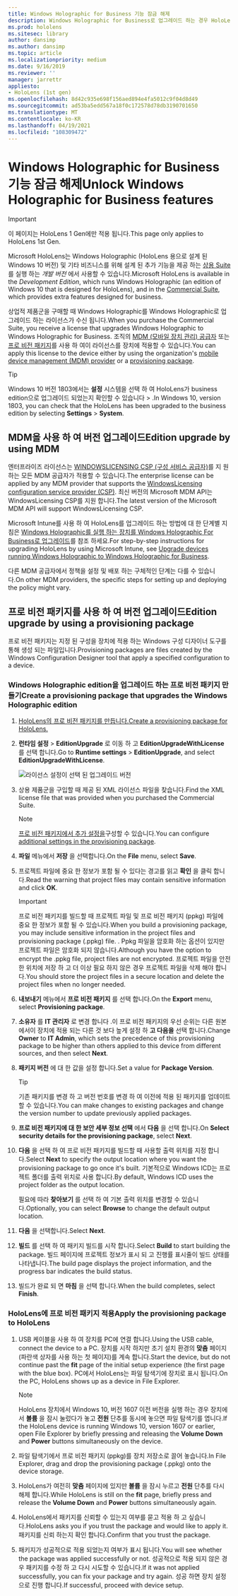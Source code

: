 ```yaml
---
title: Windows Holographic for Business 기능 잠금 해제
description: Windows Holographic for Business로 업그레이드 하는 경우 HoloLens는 비즈니스를 위해 설계 된 추가 기능을 제공 합니다.
ms.prod: hololens
ms.sitesec: library
author: dansimp
ms.author: dansimp
ms.topic: article
ms.localizationpriority: medium
ms.date: 9/16/2019
ms.reviewer: ''
manager: jarrettr
appliesto:
- HoloLens (1st gen)
ms.openlocfilehash: 8d42c935e698f156aed894e4fa5012c9f04d8d49
ms.sourcegitcommit: ad53ba5edd567a18f0c172578d78db3190701650
ms.translationtype: MT
ms.contentlocale: ko-KR
ms.lasthandoff: 04/19/2021
ms.locfileid: "108309472"
---
```

# <a name="unlock-windows-holographic-for-business-features"></a><span data-ttu-id="ae3a9-103">Windows Holographic for Business 기능 잠금 해제</span><span class="sxs-lookup"><span data-stu-id="ae3a9-103">Unlock Windows Holographic for Business features</span></span>

> [!IMPORTANT]
> <span data-ttu-id="ae3a9-104">이 페이지는 HoloLens 1 Gen에만 적용 됩니다.</span><span class="sxs-lookup"><span data-stu-id="ae3a9-104">This page only applies to HoloLens 1st Gen.</span></span>

<span data-ttu-id="ae3a9-105">Microsoft HoloLens는 Windows Holographic (HoloLens 용으로 설계 된 Windows 10 버전) 및 기타 비즈니스를 위해 설계 된 추가 기능을 제공 하는 [상용 Suite](hololens-commercial-features.md)를 실행 하는 *개발 버전* 에서 사용할 수 있습니다.</span><span class="sxs-lookup"><span data-stu-id="ae3a9-105">Microsoft HoloLens is available in the *Development Edition*, which runs Windows Holographic (an edition of Windows 10 that is designed for HoloLens), and in the [Commercial Suite](hololens-commercial-features.md), which provides extra features designed for business.</span></span>

<span data-ttu-id="ae3a9-106">상업적 제품군을 구매할 때 Windows Holographic를 Windows Holographic로 업그레이드 하는 라이선스가 수신 됩니다.</span><span class="sxs-lookup"><span data-stu-id="ae3a9-106">When you purchase the Commercial Suite, you receive a license that upgrades Windows Holographic to Windows Holographic for Business.</span></span> <span data-ttu-id="ae3a9-107">조직의 [MDM (모바일 장치 관리) 공급자](#edition-upgrade-by-using-mdm) 또는 [프로 비전 패키지](#edition-upgrade-by-using-a-provisioning-package)를 사용 하 여이 라이선스를 장치에 적용할 수 있습니다.</span><span class="sxs-lookup"><span data-stu-id="ae3a9-107">You can apply this license to the device either by using the organization's [mobile device management (MDM) provider](#edition-upgrade-by-using-mdm) or a [provisioning package](#edition-upgrade-by-using-a-provisioning-package).</span></span>

> [!TIP]
> <span data-ttu-id="ae3a9-108">Windows 10 버전 1803에서는 **설정** 시스템을 선택 하 여 HoloLens가 business edition으로 업그레이드 되었는지 확인할 수 있습니다  >  .</span><span class="sxs-lookup"><span data-stu-id="ae3a9-108">In Windows 10, version 1803, you can check that the HoloLens has been upgraded to the business edition by selecting **Settings** > **System**.</span></span>

## <a name="edition-upgrade-by-using-mdm"></a><span data-ttu-id="ae3a9-109">MDM을 사용 하 여 버전 업그레이드</span><span class="sxs-lookup"><span data-stu-id="ae3a9-109">Edition upgrade by using MDM</span></span>

<span data-ttu-id="ae3a9-110">엔터프라이즈 라이선스는 [WINDOWSLICENSING CSP (구성 서비스 공급자)](https://msdn.microsoft.com/library/windows/hardware/dn904983.aspx)를 지 원하는 모든 MDM 공급자가 적용할 수 있습니다.</span><span class="sxs-lookup"><span data-stu-id="ae3a9-110">The enterprise license can be applied by any MDM provider that supports the [WindowsLicensing configuration service provider (CSP)](https://msdn.microsoft.com/library/windows/hardware/dn904983.aspx).</span></span> <span data-ttu-id="ae3a9-111">최신 버전의 Microsoft MDM API는 WindowsLicensing CSP를 지원 합니다.</span><span class="sxs-lookup"><span data-stu-id="ae3a9-111">The latest version of the Microsoft MDM API will support WindowsLicensing CSP.</span></span>

<span data-ttu-id="ae3a9-112">Microsoft Intune를 사용 하 여 HoloLens를 업그레이드 하는 방법에 대 한 단계별 지침은 [Windows Holographic를 실행 하는 장치를 Windows Holographic For Business로 업그레이드](https://docs.microsoft.com/intune/holographic-upgrade)를 참조 하세요.</span><span class="sxs-lookup"><span data-stu-id="ae3a9-112">For step-by-step instructions for upgrading HoloLens by using Microsoft Intune, see [Upgrade devices running Windows Holographic to Windows Holographic for Business](https://docs.microsoft.com/intune/holographic-upgrade).</span></span>

 <span data-ttu-id="ae3a9-113">다른 MDM 공급자에서 정책을 설정 및 배포 하는 구체적인 단계는 다를 수 있습니다.</span><span class="sxs-lookup"><span data-stu-id="ae3a9-113">On other MDM providers, the specific steps for setting up and deploying the policy might vary.</span></span>

## <a name="edition-upgrade-by-using-a-provisioning-package"></a><span data-ttu-id="ae3a9-114">프로 비전 패키지를 사용 하 여 버전 업그레이드</span><span class="sxs-lookup"><span data-stu-id="ae3a9-114">Edition upgrade by using a provisioning package</span></span>

<span data-ttu-id="ae3a9-115">프로 비전 패키지는 지정 된 구성을 장치에 적용 하는 Windows 구성 디자이너 도구를 통해 생성 되는 파일입니다.</span><span class="sxs-lookup"><span data-stu-id="ae3a9-115">Provisioning packages are files created by the Windows Configuration Designer tool that apply a specified configuration to a device.</span></span>

### <a name="create-a-provisioning-package-that-upgrades-the-windows-holographic-edition"></a><span data-ttu-id="ae3a9-116">Windows Holographic edition을 업그레이드 하는 프로 비전 패키지 만들기</span><span class="sxs-lookup"><span data-stu-id="ae3a9-116">Create a provisioning package that upgrades the Windows Holographic edition</span></span>

1. [<span data-ttu-id="ae3a9-117">HoloLens의 프로 비전 패키지를 만듭니다.</span><span class="sxs-lookup"><span data-stu-id="ae3a9-117">Create a provisioning package for HoloLens.</span></span>](hololens-provisioning.md)
1. <span data-ttu-id="ae3a9-118">**런타임 설정**  >  **EditionUpgrade** 로 이동 하 고 **EditionUpgradeWithLicense** 를 선택 합니다.</span><span class="sxs-lookup"><span data-stu-id="ae3a9-118">Go to **Runtime settings** > **EditionUpgrade**, and select **EditionUpgradeWithLicense**.</span></span>

    ![라이선스 설정이 선택 된 업그레이드 버전](images/icd1.png)

1. <span data-ttu-id="ae3a9-120">상용 제품군을 구입할 때 제공 된 XML 라이선스 파일을 찾습니다.</span><span class="sxs-lookup"><span data-stu-id="ae3a9-120">Find the XML license file that was provided when you purchased the Commercial Suite.</span></span>

    > [!NOTE]
    > <span data-ttu-id="ae3a9-121">[프로 비전 패키지에서 추가 설정을](hololens-provisioning.md)구성할 수 있습니다.</span><span class="sxs-lookup"><span data-stu-id="ae3a9-121">You can configure [additional settings in the provisioning package](hololens-provisioning.md).</span></span>

1. <span data-ttu-id="ae3a9-122">**파일** 메뉴에서 **저장** 을 선택합니다.</span><span class="sxs-lookup"><span data-stu-id="ae3a9-122">On the **File** menu, select **Save**.</span></span> 

1. <span data-ttu-id="ae3a9-123">프로젝트 파일에 중요 한 정보가 포함 될 수 있다는 경고를 읽고 **확인** 을 클릭 합니다.</span><span class="sxs-lookup"><span data-stu-id="ae3a9-123">Read the warning that project files may contain sensitive information and click **OK**.</span></span>

    > [!IMPORTANT]
    > <span data-ttu-id="ae3a9-124">프로 비전 패키지를 빌드할 때 프로젝트 파일 및 프로 비전 패키지 (ppkg) 파일에 중요 한 정보가 포함 될 수 있습니다.</span><span class="sxs-lookup"><span data-stu-id="ae3a9-124">When you build a provisioning package, you may include sensitive information in the project files and provisioning package (.ppkg) file.</span></span> <span data-ttu-id="ae3a9-125">. Ppkg 파일을 암호화 하는 옵션이 있지만 프로젝트 파일은 암호화 되지 않습니다.</span><span class="sxs-lookup"><span data-stu-id="ae3a9-125">Although you have the option to encrypt the .ppkg file, project files are not encrypted.</span></span> <span data-ttu-id="ae3a9-126">프로젝트 파일을 안전한 위치에 저장 하 고 더 이상 필요 하지 않은 경우 프로젝트 파일을 삭제 해야 합니다.</span><span class="sxs-lookup"><span data-stu-id="ae3a9-126">You should store the project files in a secure location and delete the project files when no longer needed.</span></span>

1. <span data-ttu-id="ae3a9-127">**내보내기** 메뉴에서 **프로 비전 패키지** 를 선택 합니다.</span><span class="sxs-lookup"><span data-stu-id="ae3a9-127">On the **Export** menu, select **Provisioning package**.</span></span>

1. <span data-ttu-id="ae3a9-128">**소유자** 를 **IT 관리자** 로 변경 합니다 .이 프로 비전 패키지의 우선 순위는 다른 원본에서이 장치에 적용 되는 다른 것 보다 높게 설정 하 **고 다음을** 선택 합니다.</span><span class="sxs-lookup"><span data-stu-id="ae3a9-128">Change **Owner** to **IT Admin**, which sets the precedence of this provisioning package to be higher than others applied to this device from different sources, and then select **Next**.</span></span>

1. <span data-ttu-id="ae3a9-129">**패키지 버전** 에 대 한 값을 설정 합니다.</span><span class="sxs-lookup"><span data-stu-id="ae3a9-129">Set a value for **Package Version**.</span></span>

    > [!TIP]
    > <span data-ttu-id="ae3a9-130">기존 패키지를 변경 하 고 버전 번호를 변경 하 여 이전에 적용 된 패키지를 업데이트할 수 있습니다.</span><span class="sxs-lookup"><span data-stu-id="ae3a9-130">You can make changes to existing packages and change the version number to update previously applied packages.</span></span>

1. <span data-ttu-id="ae3a9-131">**프로 비전 패키지에 대 한 보안 세부 정보 선택** 에서 **다음** 을 선택 합니다.</span><span class="sxs-lookup"><span data-stu-id="ae3a9-131">On **Select security details for the provisioning package**, select **Next**.</span></span>

1. <span data-ttu-id="ae3a9-132">**다음** 을 선택 하 여 프로 비전 패키지를 빌드할 때 사용할 출력 위치를 지정 합니다.</span><span class="sxs-lookup"><span data-stu-id="ae3a9-132">Select **Next** to specify the output location where you want the provisioning package to go once it's built.</span></span> <span data-ttu-id="ae3a9-133">기본적으로 Windows ICD는 프로젝트 폴더를 출력 위치로 사용 합니다.</span><span class="sxs-lookup"><span data-stu-id="ae3a9-133">By default, Windows ICD uses the project folder as the output location.</span></span>

    <span data-ttu-id="ae3a9-134">필요에 따라 **찾아보기** 를 선택 하 여 기본 출력 위치를 변경할 수 있습니다.</span><span class="sxs-lookup"><span data-stu-id="ae3a9-134">Optionally, you can select **Browse** to change the default output location.</span></span>

1. <span data-ttu-id="ae3a9-135">**다음** 을 선택합니다.</span><span class="sxs-lookup"><span data-stu-id="ae3a9-135">Select **Next**.</span></span>

1. <span data-ttu-id="ae3a9-136">**빌드** 를 선택 하 여 패키지 빌드를 시작 합니다.</span><span class="sxs-lookup"><span data-stu-id="ae3a9-136">Select **Build** to start building the package.</span></span> <span data-ttu-id="ae3a9-137">빌드 페이지에 프로젝트 정보가 표시 되 고 진행률 표시줄이 빌드 상태를 나타냅니다.</span><span class="sxs-lookup"><span data-stu-id="ae3a9-137">The build page displays the project information, and the progress bar indicates the build status.</span></span>

1. <span data-ttu-id="ae3a9-138">빌드가 완료 되 면 **마침** 을 선택 합니다.</span><span class="sxs-lookup"><span data-stu-id="ae3a9-138">When the build completes, select **Finish**.</span></span>

### <a name="apply-the-provisioning-package-to-hololens"></a><span data-ttu-id="ae3a9-139">HoloLens에 프로 비전 패키지 적용</span><span class="sxs-lookup"><span data-stu-id="ae3a9-139">Apply the provisioning package to HoloLens</span></span>

1. <span data-ttu-id="ae3a9-140">USB 케이블을 사용 하 여 장치를 PC에 연결 합니다.</span><span class="sxs-lookup"><span data-stu-id="ae3a9-140">Using the USB cable, connect the device to a PC.</span></span> <span data-ttu-id="ae3a9-141">장치를 시작 하지만 초기 설치 환경의 **맞춤** 페이지 (파란색 상자를 사용 하는 첫 페이지)를 계속 합니다.</span><span class="sxs-lookup"><span data-stu-id="ae3a9-141">Start the device, but do not continue past the **fit** page of the initial setup experience (the first page with the blue box).</span></span> <span data-ttu-id="ae3a9-142">PC에서 HoloLens는 파일 탐색기에 장치로 표시 됩니다.</span><span class="sxs-lookup"><span data-stu-id="ae3a9-142">On the PC, HoloLens shows up as a device in File Explorer.</span></span>

    > [!NOTE]
    > <span data-ttu-id="ae3a9-143">HoloLens 장치에서 Windows 10, 버전 1607 이전 버전을 실행 하는 경우 장치에서 **볼륨** 을 잠시 눌렀다가 놓고 **전원** 단추를 동시에 놓으면 파일 탐색기를 엽니다.</span><span class="sxs-lookup"><span data-stu-id="ae3a9-143">If the HoloLens device is running Windows 10, version 1607 or earlier, open File Explorer by briefly pressing and releasing the **Volume Down** and **Power** buttons simultaneously on the device.</span></span>

1. <span data-ttu-id="ae3a9-144">파일 탐색기에서 프로 비전 패키지 (ppkg)를 장치 저장소로 끌어 놓습니다.</span><span class="sxs-lookup"><span data-stu-id="ae3a9-144">In File Explorer, drag and drop the provisioning package (.ppkg) onto the device storage.</span></span>

1. <span data-ttu-id="ae3a9-145">HoloLens가 여전히 **맞춤** 페이지에 있지만 **볼륨** 을 잠시 누르고 **전원** 단추를 다시 해제 합니다.</span><span class="sxs-lookup"><span data-stu-id="ae3a9-145">While HoloLens is still on the **fit** page, briefly press and release the **Volume Down** and **Power** buttons simultaneously again.</span></span>

1. <span data-ttu-id="ae3a9-146">HoloLens에서 패키지를 신뢰할 수 있는지 여부를 묻고 적용 하 고 싶습니다.</span><span class="sxs-lookup"><span data-stu-id="ae3a9-146">HoloLens asks you if you trust the package and would like to apply it.</span></span> <span data-ttu-id="ae3a9-147">패키지를 신뢰 하는지 확인 합니다.</span><span class="sxs-lookup"><span data-stu-id="ae3a9-147">Confirm that you trust the package.</span></span>

1. <span data-ttu-id="ae3a9-148">패키지가 성공적으로 적용 되었는지 여부가 표시 됩니다.</span><span class="sxs-lookup"><span data-stu-id="ae3a9-148">You will see whether the package was applied successfully or not.</span></span> <span data-ttu-id="ae3a9-149">성공적으로 적용 되지 않은 경우 패키지를 수정 하 고 다시 시도할 수 있습니다.</span><span class="sxs-lookup"><span data-stu-id="ae3a9-149">If it was not applied successfully, you can fix your package and try again.</span></span> <span data-ttu-id="ae3a9-150">성공 하면 장치 설정으로 진행 합니다.</span><span class="sxs-lookup"><span data-stu-id="ae3a9-150">If successful, proceed with device setup.</span></span>
